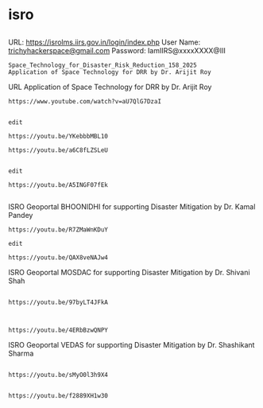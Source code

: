 # isro



##
URL: https://isrolms.iirs.gov.in/login/index.php
User Name: trichyhackerspace@gmail.com
Password: IamIIRS@xxxxXXXX@III




    Space_Technology_for_Disaster_Risk_Reduction_158_2025
    Application of Space Technology for DRR by Dr. Arijit Roy

URL
Application of Space Technology for DRR by Dr. Arijit Roy




```
https://www.youtube.com/watch?v=aU7QlG7DzaI


edit

https://youtu.be/YKebbbMBL10
```




```
https://youtu.be/a6C8fLZSLeU


edit 

https://youtu.be/A5INGF07fEk


```


ISRO Geoportal BHOONIDHI for supporting Disaster Mitigation by Dr. Kamal Pandey

```
https://youtu.be/R7ZMaWnKDuY

edit

https://youtu.be/QAX8veNAJw4

```






ISRO Geoportal MOSDAC for supporting Disaster Mitigation by Dr. Shivani Shah
```

https://youtu.be/97byLT4JFkA



https://youtu.be/4ERbBzwQNPY
```





ISRO Geoportal VEDAS for supporting Disaster Mitigation by Dr. Shashikant Sharma

```

https://youtu.be/sMyO0l3h9X4


https://youtu.be/f2889XH1w30

```
